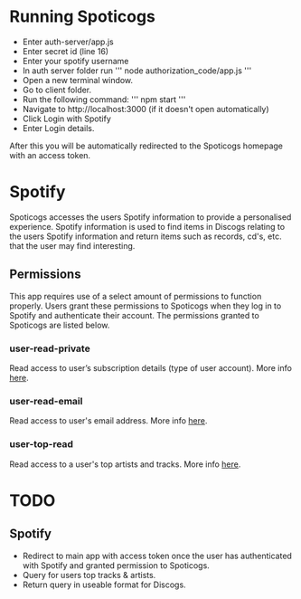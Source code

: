 # Running Spoticogs
- Enter auth-server/app.js
- Enter secret id (line 16)
- Enter your spotify username
- In auth server folder run 
'''
node authorization_code/app.js
'''
- Open a new terminal window.
- Go to client folder.
- Run the following command:
'''
npm start
'''
- Navigate to http://localhost:3000 (if it doesn't open automatically)
- Click Login with Spotify
- Enter Login details.

After this you will be automatically redirected to the Spoticogs homepage with
an access token.
# Spotify
Spoticogs accesses the users Spotify information to provide a personalised experience.
Spotify information is used to find items in Discogs relating to the users Spotify
information and return items such as records, cd's, etc. that the user may find interesting.

## Permissions

This app requires use of a select amount of permissions to function properly.
Users grant these permissions to Spoticogs when they log in to Spotify and
authenticate their account. The permissions granted to Spoticogs are listed
below.

### user-read-private 
Read access to user’s subscription details (type of user account).
More info [here](https://developer.spotify.com/documentation/general/guides/scopes/#user-read-private).

### user-read-email
Read access to user's email address.
More info [here](https://developer.spotify.com/documentation/general/guides/scopes/#user-read-email).

### user-top-read
Read access to a user's top artists and tracks.
More info [here](https://developer.spotify.com/documentation/general/guides/scopes/#user-top-read).

# TODO
## Spotify
- Redirect to main app with access token once the user has authenticated with
Spotify and granted permission to Spoticogs.
- Query for users top tracks & artists.
- Return query in useable format for Discogs. 


